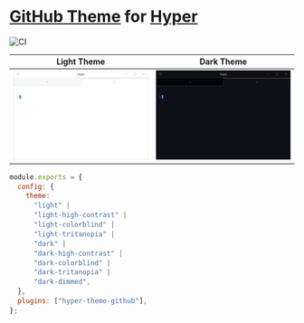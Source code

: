 # [GitHub Theme](https://github.com/primer/github-vscode-theme) for [Hyper](https://hyper.is/)

![CI](https://github.com/neetly/hyper-theme-github/workflows/CI/badge.svg)

| Light Theme                                  | Dark Theme                                  |
| -------------------------------------------- | ------------------------------------------- |
| ![Screenshot](./assets/screenshot-light.png) | ![Screenshot](./assets/screenshot-dark.png) |

```js
module.exports = {
  config: {
    theme:
      "light" |
      "light-high-contrast" |
      "light-colorblind" |
      "light-tritanopia" |
      "dark" |
      "dark-high-contrast" |
      "dark-colorblind" |
      "dark-tritanopia" |
      "dark-dimmed",
  },
  plugins: ["hyper-theme-github"],
};
```
